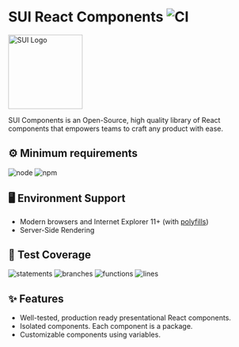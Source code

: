 # SUI React Components ![CI](https://github.com/SUI-Components/sui-components/workflows/CI/badge.svg)

<img src="https://avatars2.githubusercontent.com/u/13288987?s=200&v=4" alt="SUI Logo" width="150">

SUI Components is an Open-Source, high quality library of React components that empowers teams to craft any product with ease.

## ⚙️ Minimum requirements
![node](https://shields.io/badge/node-v16+-lightgray?logo=nodedotjs&logoWidth=20&style=for-the-badge)
![npm](https://shields.io/badge/npm-v7+-lightgrey?logo=npm&logoWidth=20&style=for-the-badge)

## 🖥 Environment Support

- Modern browsers and Internet Explorer 11+ (with [polyfills](https://github.com/SUI-Components/sui/tree/master/packages/sui-polyfills))
- Server-Side Rendering

## 🧪 Test Coverage

![statements](https://shields.io/badge/statements-73.25%25-orange)
![branches](https://shields.io/badge/branches-59.7%25-AA0000)
![functions](https://shields.io/badge/functions-61.17%25-red)
![lines](https://shields.io/badge/lines-75.04%25-yellow)

## ✨ Features

- Well-tested, production ready presentational React components.
- Isolated components. Each component is a package.
- Customizable components using variables.
